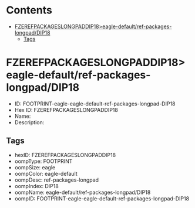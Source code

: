 



Contents
========

* [FZEREFPACKAGESLONGPADDIP18>eagle-default/ref-packages-longpad/DIP18](#fzerefpackageslongpaddip18eagle-defaultref-packages-longpaddip18)
	* [Tags](#tags)

# FZEREFPACKAGESLONGPADDIP18>eagle-default/ref-packages-longpad/DIP18

- ID: FOOTPRINT-eagle-eagle-default-ref-packages-longpad-DIP18
- Hex ID: FZEREFPACKAGESLONGPADDIP18
- Name: 
- Description: 

## Tags

- hexID: FZEREFPACKAGESLONGPADDIP18
- oompType: FOOTPRINT
- oompSize: eagle
- oompColor: eagle-default
- oompDesc: ref-packages-longpad
- oompIndex: DIP18
- oompName: eagle-default/ref-packages-longpad/DIP18
- oompID: FOOTPRINT-eagle-eagle-default-ref-packages-longpad-DIP18
